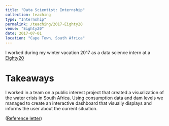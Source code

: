 ```yaml
---
title: "Data Scientist: Internship"
collection: teaching
type: "Internship"
permalink: /teaching/2017-Eighty20
venue: "Eighty20"
date: 2017-07-01
location: "Cape Town, South Africa"
---
```


I worked during my winter vacation 2017 as a data science intern at a [Eighty20](https://www.eighty20.co.za/)

Takeaways
======
I worked in a team on a public interest project that created a visualization of the water crisis in South Africa. Using consumption data and dam levels we managed to create an interactive dashboard that visually displays and informs the user about the current situation. 

([Reference letter](https://FJFehr.github.io/files/InternshipRefLetters.pdf))